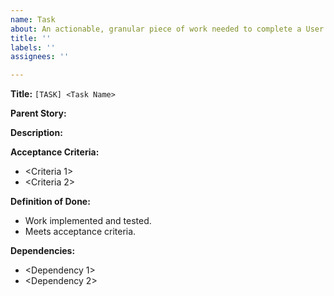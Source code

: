 ```yaml
---
name: Task
about: An actionable, granular piece of work needed to complete a User Story.
title: ''
labels: ''
assignees: ''

---
```


**Title:** `[TASK] <Task Name>`

**Parent Story:** <Link to parent story>

**Description:**  
<Brief description of the work to be done.>

**Acceptance Criteria:**  
- <Criteria 1>  
- <Criteria 2>

**Definition of Done:**  
- Work implemented and tested.  
- Meets acceptance criteria.

**Dependencies:**  
- <Dependency 1>  
- <Dependency 2>
